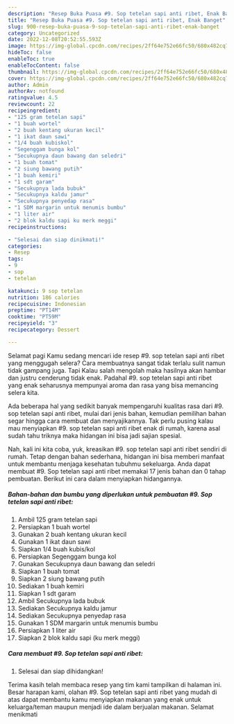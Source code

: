```yaml
---
description: "Resep Buka Puasa #9. Sop tetelan sapi anti ribet, Enak Banget"
title: "Resep Buka Puasa #9. Sop tetelan sapi anti ribet, Enak Banget"
slug: 900-resep-buka-puasa-9-sop-tetelan-sapi-anti-ribet-enak-banget
category: Uncategorized
date: 2022-12-08T20:52:55.593Z
image: https://img-global.cpcdn.com/recipes/2ff64e752e66fc50/680x482cq70/9-sop-tetelan-sapi-anti-ribet-foto-resep-utama.jpg
hideToc: false
enableToc: true
enableTocContent: false
thumbnail: https://img-global.cpcdn.com/recipes/2ff64e752e66fc50/680x482cq70/9-sop-tetelan-sapi-anti-ribet-foto-resep-utama.jpg
cover: https://img-global.cpcdn.com/recipes/2ff64e752e66fc50/680x482cq70/9-sop-tetelan-sapi-anti-ribet-foto-resep-utama.jpg
author: Admin
authorAv: notfound
ratingvalue: 4.5
reviewcount: 22
recipeingredient:
- "125 gram tetelan sapi"
- "1 buah wortel"
- "2 buah kentang ukuran kecil"
- "1 ikat daun sawi"
- "1/4 buah kubiskol"
- "Segenggam bunga kol"
- "Secukupnya daun bawang dan seledri"
- "1 buah tomat"
- "2 siung bawang putih"
- "1 buah kemiri"
- "1 sdt garam"
- "Secukupnya lada bubuk"
- "Secukupnya kaldu jamur"
- "Secukupnya penyedap rasa"
- "1 SDM margarin untuk menumis bumbu"
- "1 liter air"
- "2 blok kaldu sapi ku merk meggi"
recipeinstructions:

- "Selesai dan siap dinikmati!"
categories:
- Resep
tags:
- 9
- sop
- tetelan

katakunci: 9 sop tetelan 
nutrition: 186 calories
recipecuisine: Indonesian
preptime: "PT14M"
cooktime: "PT59M"
recipeyield: "3"
recipecategory: Dessert

---
```



Selamat pagi Kamu sedang mencari ide resep #9. sop tetelan sapi anti ribet yang menggugah selera? Cara membuatnya sangat tidak terlalu sulit namun tidak gampang juga. Tapi Kalau salah mengolah maka hasilnya akan hambar dan justru cenderung tidak enak. Padahal #9. sop tetelan sapi anti ribet yang enak seharusnya mempunyai aroma dan rasa yang bisa memancing selera kita.




Ada beberapa hal yang sedikit banyak mempengaruhi kualitas rasa dari #9. sop tetelan sapi anti ribet, mulai dari jenis bahan, kemudian pemilihan bahan segar hingga cara membuat dan menyajikannya. Tak perlu pusing kalau mau menyiapkan #9. sop tetelan sapi anti ribet enak di rumah, karena asal sudah tahu triknya maka hidangan ini bisa jadi sajian spesial.


Nah, kali ini kita coba, yuk, kreasikan #9. sop tetelan sapi anti ribet sendiri di rumah. Tetap dengan bahan sederhana, hidangan ini bisa memberi manfaat untuk membantu menjaga kesehatan tubuhmu sekeluarga. Anda dapat membuat #9. Sop tetelan sapi anti ribet memakai 17 jenis bahan dan 0 tahap pembuatan. Berikut ini cara dalam menyiapkan hidangannya.

<!--inarticleads1-->

##### Bahan-bahan dan bumbu yang diperlukan untuk pembuatan #9. Sop tetelan sapi anti ribet:

1. Ambil 125 gram tetelan sapi
1. Persiapkan 1 buah wortel
1. Gunakan 2 buah kentang ukuran kecil
1. Gunakan 1 ikat daun sawi
1. Siapkan 1/4 buah kubis/kol
1. Persiapkan Segenggam bunga kol
1. Gunakan Secukupnya daun bawang dan seledri
1. Siapkan 1 buah tomat
1. Siapkan 2 siung bawang putih
1. Sediakan 1 buah kemiri
1. Siapkan 1 sdt garam
1. Ambil Secukupnya lada bubuk
1. Sediakan Secukupnya kaldu jamur
1. Sediakan Secukupnya penyedap rasa
1. Gunakan 1 SDM margarin untuk menumis bumbu
1. Persiapkan 1 liter air
1. Siapkan 2 blok kaldu sapi (ku merk meggi)




<!--inarticleads2-->

##### Cara membuat #9. Sop tetelan sapi anti ribet:


1. Selesai dan siap dihidangkan!



Terima kasih telah membaca resep yang tim kami tampilkan di halaman ini. Besar harapan kami, olahan #9. Sop tetelan sapi anti ribet yang mudah di atas dapat membantu kamu menyiapkan makanan yang enak untuk keluarga/teman maupun menjadi ide dalam berjualan makanan. Selamat menikmati
